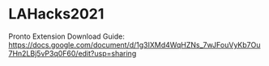 # LAHacks2021

Pronto Extension Download Guide: https://docs.google.com/document/d/1g3IXMd4WqHZNs_7wJFouVyKb7Ou7Hn2LBj5vP3q0F60/edit?usp=sharing
